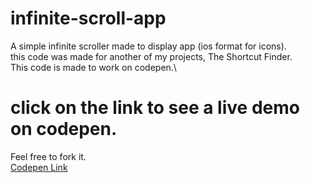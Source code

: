 # infinite-scroll-app
A simple infinite scroller made to display app (ios format for icons).\
this code was made for another of my projects, The Shortcut Finder.\
This code is made to work on codepen.\

# click on the link to see a live demo on codepen.
Feel free to fork it. \
[Codepen Link](https://codepen.io/HugoSbl/pen/MWMjwKx)

